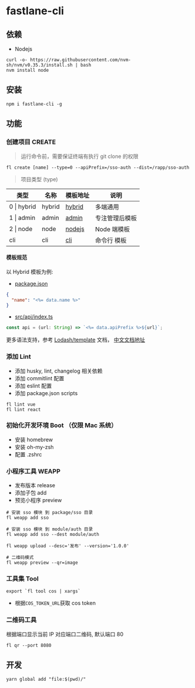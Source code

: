 # fastlane-cli

## 依赖

- Nodejs

```
curl -o- https://raw.githubusercontent.com/nvm-sh/nvm/v0.35.3/install.sh | bash
nvm install node
```

## 安装

```
npm i fastlane-cli -g
```

## 功能

### 创建项目 CREATE

> 运行命令前，需要保证终端有执行 git clone 的权限

```
fl create [name] --type=0 --apiPrefix=/sso-auth --dist=/rapp/sso-auth
```

> 项目类型 (type)

| 类型        | 名称   | 模板地址                                                                 | 说明           |
| ----------- | ------ | ------------------------------------------------------------------------ | -------------- |
| 0 \| hybrid | hybrid | [hybrid](https://git.doctorwork.com/qiexr/public-group/templates/hybrid) | 多端通用       |
| 1 \| admin  | admin  | [admin](https://git.doctorwork.com/qiexr/public-group/templates/admin)   | 专注管理后模板 |
| 2 \| node   | node   | [nodejs](https://git.doctorwork.com/qiexr/public-group/templates/nodejs) | Node 端模板    |
| cli         | cli    | [cli](https://git.doctorwork.com/qiexr/public-group/templates/cli)       | 命令行 模板    |

#### 模板规范

以 Hybrid 模板为例:

- [package.json](https://git.doctorwork.com/qiexr/public-group/templates/mobile-native/-/blob/master/package.json#L2)

```json
{
  "name": "<%= data.name %>"
}
```

- [src/api/index.ts](https://git.doctorwork.com/qiexr/public-group/templates/mobile-native/-/blob/master/src/api/index.ts#L5)

```js
const api = (url: String) => `<%= data.apiPrefix %>${url}`;
```

更多语法支持，参考 [Lodash/template](https://lodash.com/docs/4.17.15#template) 文档， [中文文档地址](https://www.lodashjs.com/docs/latest#_templatestring-options)

### 添加 Lint

- 添加 husky, lint, changelog 相关依赖
- 添加 commitlint 配置
- 添加 eslint 配置
- 添加 package.json scripts

```
fl lint vue
fl lint react
```

### 初始化开发环境 Boot （仅限 Mac 系统）

- 安装 homebrew
- 安装 oh-my-zsh
- 配置 .zshrc

### 小程序工具 WEAPP

- 发布版本 release
- 添加子包 add
- 预览小程序 preview

```
# 安装 sso 模块 到 package/sso 目录
fl weapp add sso

# 安装 sso 模块 到 module/auth 目录
fl weapp add sso --dest module/auth

fl weapp upload --desc='发布' --version='1.0.0'

# 二维码模式
fl weapp preview --qr=image
```

### 工具集 Tool

```
export `fl tool cos | xargs`
```

- 根据`COS_TOKEN_URL`获取 cos token

### 二维码工具

根据端口显示当前 IP 对应端口二维码, 默认端口 80

```
fl qr --port 8080
```

## 开发

```
yarn global add "file:$(pwd)/"
```
